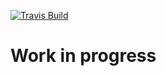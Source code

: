 [![Travis Build](https://travis-ci.com/piderman314/bardecoder.svg?branch=master)](https://travis-ci.com/piderman314/bardecoder)

# Work in progress